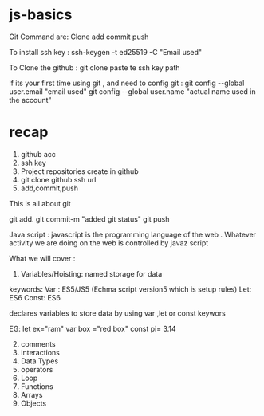 # js-basics

Git Command are:
Clone
add
commit
push

To install ssh key :
ssh-keygen -t ed25519 -C "Email used"

To Clone the github :
git clone paste te ssh key path

if its your first time using git , and need to config git :
git config --global user.email "email used"
git config --global user.name "actual name used in the account"

# recap

1. github acc
2. ssh key
3. Project repositories create in github
4. git clone github ssh url
5. add,commit,push

This is all about git

git add.
git commit-m "added git status"
git push

Java script :
javascript is the programming language of the web . Whatever activity we are doing on the web is controlled by javaz script

What we will cover :

1. Variables/Hoisting:
   named storage for data

keywords:
Var : ES5/JS5 (Echma script version5 which is setup rules)
Let: ES6
Const: ES6

declares variables to store data by using var ,let or const keywors

EG:
let ex="ram"
var box ="red box"
const pi= 3.14

2. comments
3. interactions
4. Data Types
5. operators
6. Loop
7. Functions
8. Arrays
9. Objects
